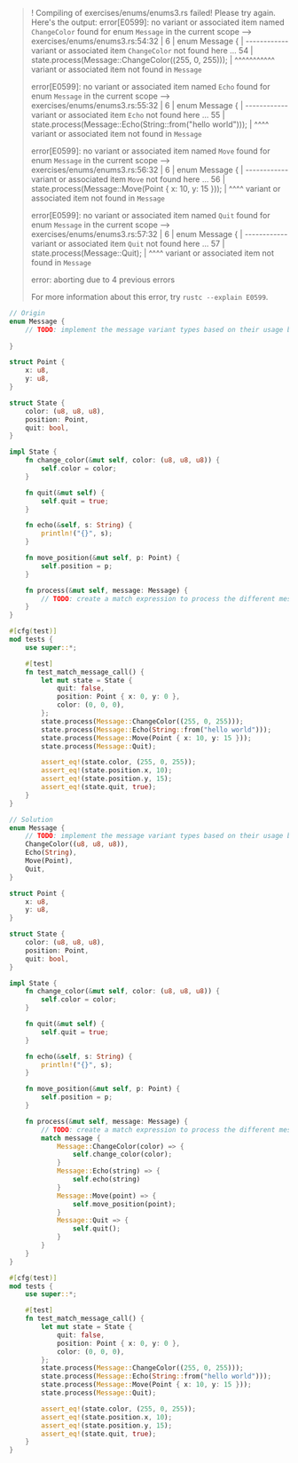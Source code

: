 >! Compiling of exercises/enums/enums3.rs failed! Please try again. Here's the output:
>error[E0599]: no variant or associated item named `ChangeColor` found for enum `Message` in the current scope
>  --> exercises/enums/enums3.rs:54:32
>   |
>6  | enum Message {
>   | ------------ variant or associated item `ChangeColor` not found here
>...
>54 |         state.process(Message::ChangeColor((255, 0, 255)));
>   |                                ^^^^^^^^^^^ variant or associated item not found in `Message`
>
>error[E0599]: no variant or associated item named `Echo` found for enum `Message` in the current scope
>  --> exercises/enums/enums3.rs:55:32
>   |
>6  | enum Message {
>   | ------------ variant or associated item `Echo` not found here
>...
>55 |         state.process(Message::Echo(String::from("hello world")));
>   |                                ^^^^ variant or associated item not found in `Message`
>
>error[E0599]: no variant or associated item named `Move` found for enum `Message` in the current scope
>  --> exercises/enums/enums3.rs:56:32
>   |
>6  | enum Message {
>   | ------------ variant or associated item `Move` not found here
>...
>56 |         state.process(Message::Move(Point { x: 10, y: 15 }));
>   |                                ^^^^ variant or associated item not found in `Message`
>
>error[E0599]: no variant or associated item named `Quit` found for enum `Message` in the current scope
>  --> exercises/enums/enums3.rs:57:32
>   |
>6  | enum Message {
>   | ------------ variant or associated item `Quit` not found here
>...
>57 |         state.process(Message::Quit);
>   |                                ^^^^ variant or associated item not found in `Message`
>
>error: aborting due to 4 previous errors
>
>For more information about this error, try `rustc --explain E0599`.

```rust
// Origin
enum Message {
    // TODO: implement the message variant types based on their usage below
    
}

struct Point {
    x: u8,
    y: u8,
}

struct State {
    color: (u8, u8, u8),
    position: Point,
    quit: bool,
}

impl State {
    fn change_color(&mut self, color: (u8, u8, u8)) {
        self.color = color;
    }

    fn quit(&mut self) {
        self.quit = true;
    }

    fn echo(&self, s: String) {
        println!("{}", s);
    }

    fn move_position(&mut self, p: Point) {
        self.position = p;
    }

    fn process(&mut self, message: Message) {
        // TODO: create a match expression to process the different message variants
    }
}

#[cfg(test)]
mod tests {
    use super::*;

    #[test]
    fn test_match_message_call() {
        let mut state = State {
            quit: false,
            position: Point { x: 0, y: 0 },
            color: (0, 0, 0),
        };
        state.process(Message::ChangeColor((255, 0, 255)));
        state.process(Message::Echo(String::from("hello world")));
        state.process(Message::Move(Point { x: 10, y: 15 }));
        state.process(Message::Quit);

        assert_eq!(state.color, (255, 0, 255));
        assert_eq!(state.position.x, 10);
        assert_eq!(state.position.y, 15);
        assert_eq!(state.quit, true);
    }
}

```

```rust
// Solution
enum Message {
    // TODO: implement the message variant types based on their usage below
    ChangeColor((u8, u8, u8)),
    Echo(String),
    Move(Point),
    Quit,
}

struct Point {
    x: u8,
    y: u8,
}

struct State {
    color: (u8, u8, u8),
    position: Point,
    quit: bool,
}

impl State {
    fn change_color(&mut self, color: (u8, u8, u8)) {
        self.color = color;
    }

    fn quit(&mut self) {
        self.quit = true;
    }

    fn echo(&self, s: String) {
        println!("{}", s);
    }

    fn move_position(&mut self, p: Point) {
        self.position = p;
    }

    fn process(&mut self, message: Message) {
        // TODO: create a match expression to process the different message variants
        match message {
            Message::ChangeColor(color) => {
                self.change_color(color);
            }
            Message::Echo(string) => {
                self.echo(string)
            }
            Message::Move(point) => {
                self.move_position(point);
            }
            Message::Quit => {
                self.quit();
            }
        }
    }
}

#[cfg(test)]
mod tests {
    use super::*;

    #[test]
    fn test_match_message_call() {
        let mut state = State {
            quit: false,
            position: Point { x: 0, y: 0 },
            color: (0, 0, 0),
        };
        state.process(Message::ChangeColor((255, 0, 255)));
        state.process(Message::Echo(String::from("hello world")));
        state.process(Message::Move(Point { x: 10, y: 15 }));
        state.process(Message::Quit);

        assert_eq!(state.color, (255, 0, 255));
        assert_eq!(state.position.x, 10);
        assert_eq!(state.position.y, 15);
        assert_eq!(state.quit, true);
    }
}

```